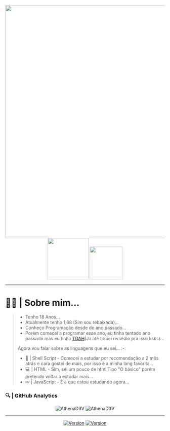 <center>
    <img width=735 src="https://uploaddeimagens.com.br/images/003/396/969/full/1629831154721.png?1629831946">
    <div align="center">
        <img width=130 src=https://komarev.com/ghpvc/?username=AthenaD3V>
        <img width=103 src=https://img.shields.io/github/followers/AthenaD3V.svg?style=social&label=Follow&maxAge=2592000>
</center>

<hr>

<h1>💁‍♀️ | Sobre mim...</h1>
<blockquote>
  <ul>
    <li> Tenho 18 Anos... </li>
    <li> Atualmente tenho 1,68 (Sim sou rebaixada)... </li>
    <li> Conheço Programação desde do ano passado... </li>
    <li> Porém comecei a programar esse ano, eu tinha tentado ano passado mas eu tinha <a href="https://tdah.org.br/sobre-tdah/o-que-e-tdah">TDAH</a>(Já até tomei remédio pra isso ksks)... </li>
  </ul>
<p>
    Agora vou falar sobre as linguagens que eu sei... :-:
</p>
<ul>
    <li>
       🐧 | Shell Script - Comecei a estudar por recomendação a 2 mês atrás e cara gostei de mais, por isso é a minha lang favorita...
    </li>
    <li>
       💻 | HTML - Sim, sei um pouco de html,Tipo "O básico" porém pretendo voltar a estudar mais...
    </li>
    <li>
       💤 | JavaScript - É a que estou estudando agora... 
    </li>
</ul>
</blockquote>
    <h3>
       🔍 | GitHub Analytics
    </h3>
<div align="center">
    <img src="https://github-readme-stats.vercel.app/api?username=AthenaD3V&show_icons=true&theme=tokyonight" alt="AthenaD3V" style="min-width=50%">
<img src="https://github-readme-stats.vercel.app/api/top-langs/?username=AthenaD3V&theme=tokyonight&layout=compact" alt="AthenaD3V" style="max-width=70%"/>
</div>
<hr>
<div align="center">
     <a href="https://t.me/athena_Ca"><img alt="Version" src="https://img.shields.io/static/v1?label=Telegram&message=AthenaD3V&style=for-the-badge&color=blue&logo=telegram"/></a>
     <a href="https://wa.me/556299885573"><img alt="Version" src="https://img.shields.io/static/v1?label=Whatsapp&message=AthenaD3V&style=for-the-badge&color=green&logo=whatsapp"/></a>
</div>
